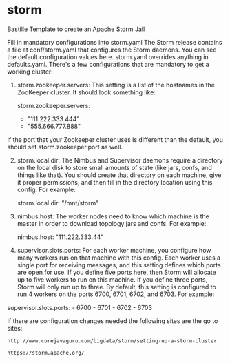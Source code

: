 # storm
Bastille Template to create an Apache Storm Jail

Fill in mandatory configurations into storm.yaml
The Storm release contains a file at conf/storm.yaml that configures the Storm daemons. You can 
see the default configuration values here. storm.yaml overrides anything in defaults.yaml. There's 
a few configurations that are mandatory to get a working cluster:

1) storm.zookeeper.servers: This setting is a list of the hostnames in the ZooKeeper cluster. It 
   should look something like:

	storm.zookeeper.servers:
	  - "111.222.333.444"
	  - "555.666.777.888"

If the port that your Zookeeper cluster uses is different than the default, you should set 
storm.zookeeper.port as well.

2) storm.local.dir: The Nimbus and Supervisor daemons require a directory on the local disk to 
   store small amounts of state (like jars, confs, and things like that). You should create that 
   directory on each machine, give it proper permissions, and then fill in the directory location 
   using this config. For example:

	storm.local.dir: "/mnt/storm"

3) nimbus.host: The worker nodes need to know which machine is the master in order to download 
   topology jars and confs. For example:

	nimbus.host: "111.222.333.44"

4) supervisor.slots.ports: For each worker machine, you configure how many workers run on that 
   machine with this config. Each worker uses a single port for receiving messages, and this 
   setting defines which ports are open for use. If you define five ports here, then Storm will allocate up to five workers to run on this machine. If you define three ports, Storm will only run up to three. By default, this setting is configured to run 4 workers on the ports 6700, 6701, 6702, and 6703. For example:

supervisor.slots.ports:
    - 6700
    - 6701
    - 6702
    - 6703


If there are configuration changes needed the following sites are the go to sites:

	http://www.corejavaguru.com/bigdata/storm/setting-up-a-storm-cluster

	https://storm.apache.org/


